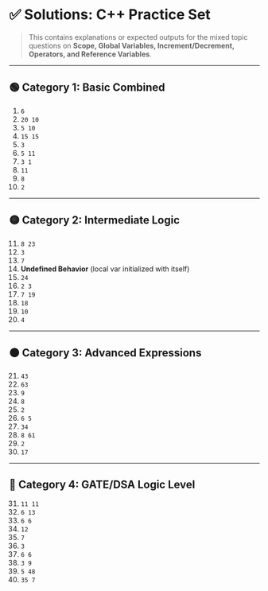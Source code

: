 # ✅ Solutions: C++ Practice Set

> This contains explanations or expected outputs for the mixed topic questions on **Scope, Global Variables, Increment/Decrement, Operators, and Reference Variables**.

---

## 🟢 Category 1: Basic Combined

1. `6`  
2. `20 10`  
3. `5 10`  
4. `15 15`  
5. `3`  
6. `5 11`  
7. `3 1`  
8. `11`  
9. `8`  
10. `2`  

---

## 🟡 Category 2: Intermediate Logic

11. `8 23`  
12. `3`  
13. `7`  
14. **Undefined Behavior** (local var initialized with itself)  
15. `24`  
16. `2 3`  
17. `7 19`  
18. `18`  
19. `10`  
20. `4`  

---

## 🟠 Category 3: Advanced Expressions

21. `43`  
22. `63`  
23. `9`  
24. `8`  
25. `2`  
26. `6 5`  
27. `34`  
28. `8 61`  
29. `2`  
30. `17`  

---

## 🔴 Category 4: GATE/DSA Logic Level

31. `11 11`  
32. `6 13`  
33. `6 6`  
34. `12`  
35. `7`  
36. `3`  
37. `6 6`  
38. `3 9`  
39. `5 48`  
40. `35 7`
